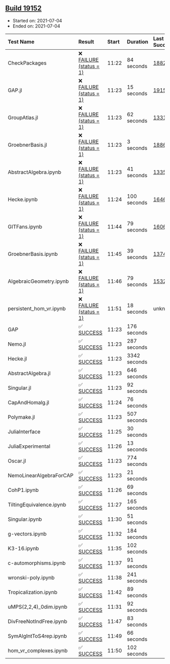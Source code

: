 ## [Build 19152](https://oscarci.mathematik.uni-kl.de/job/oscar/19152/)

* Started on: 2021-07-04
* Ended on: 2021-07-04

| Test Name    | Result | Start | Duration | Last Success | First Failure |
|:-------------|:-------|:------|:---------|:-------------|:--------------|
| CheckPackages | ❌ [FAILURE (status = 1)](https://oscarci.mathematik.uni-kl.de/job/oscar/19152/artifact/logs/build-19152/CheckPackages.log) | 11:22 | 84 seconds | [18822](https://oscarci.mathematik.uni-kl.de/job/oscar/18822/) | [18823](https://oscarci.mathematik.uni-kl.de/job/oscar/18823/) |
| GAP.jl | ❌ [FAILURE (status = 1)](https://oscarci.mathematik.uni-kl.de/job/oscar/19152/artifact/logs/build-19152/GAP.jl.log) | 11:23 | 15 seconds | [19151](https://oscarci.mathematik.uni-kl.de/job/oscar/19151/) | [19152](https://oscarci.mathematik.uni-kl.de/job/oscar/19152/) |
| GroupAtlas.jl | ❌ [FAILURE (status = 1)](https://oscarci.mathematik.uni-kl.de/job/oscar/19152/artifact/logs/build-19152/GroupAtlas.jl.log) | 11:23 | 62 seconds | [13311](https://oscarci.mathematik.uni-kl.de/job/oscar/13311/) | [13312](https://oscarci.mathematik.uni-kl.de/job/oscar/13312/) |
| GroebnerBasis.jl | ❌ [FAILURE (status = 1)](https://oscarci.mathematik.uni-kl.de/job/oscar/19152/artifact/logs/build-19152/GroebnerBasis.jl.log) | 11:23 | 3 seconds | [18864](https://oscarci.mathematik.uni-kl.de/job/oscar/18864/) | [18865](https://oscarci.mathematik.uni-kl.de/job/oscar/18865/) |
| AbstractAlgebra.ipynb | ❌ [FAILURE (status = 1)](https://oscarci.mathematik.uni-kl.de/job/oscar/19152/artifact/logs/build-19152/AbstractAlgebra.ipynb.log) | 11:23 | 41 seconds | [13355](https://oscarci.mathematik.uni-kl.de/job/oscar/13355/) | [13356](https://oscarci.mathematik.uni-kl.de/job/oscar/13356/) |
| Hecke.ipynb | ❌ [FAILURE (status = 1)](https://oscarci.mathematik.uni-kl.de/job/oscar/19152/artifact/logs/build-19152/Hecke.ipynb.log) | 11:24 | 100 seconds | [16463](https://oscarci.mathematik.uni-kl.de/job/oscar/16463/) | [16464](https://oscarci.mathematik.uni-kl.de/job/oscar/16464/) |
| GITFans.ipynb | ❌ [FAILURE (status = 1)](https://oscarci.mathematik.uni-kl.de/job/oscar/19152/artifact/logs/build-19152/GITFans.ipynb.log) | 11:44 | 79 seconds | [16068](https://oscarci.mathematik.uni-kl.de/job/oscar/16068/) | [16069](https://oscarci.mathematik.uni-kl.de/job/oscar/16069/) |
| GroebnerBasis.ipynb | ❌ [FAILURE (status = 1)](https://oscarci.mathematik.uni-kl.de/job/oscar/19152/artifact/logs/build-19152/GroebnerBasis.ipynb.log) | 11:45 | 39 seconds | [13748](https://oscarci.mathematik.uni-kl.de/job/oscar/13748/) | [13749](https://oscarci.mathematik.uni-kl.de/job/oscar/13749/) |
| AlgebraicGeometry.ipynb | ❌ [FAILURE (status = 1)](https://oscarci.mathematik.uni-kl.de/job/oscar/19152/artifact/logs/build-19152/AlgebraicGeometry.ipynb.log) | 11:46 | 79 seconds | [15322](https://oscarci.mathematik.uni-kl.de/job/oscar/15322/) | [15323](https://oscarci.mathematik.uni-kl.de/job/oscar/15323/) |
| persistent_hom_vr.ipynb | ❌ [FAILURE (status = 1)](https://oscarci.mathematik.uni-kl.de/job/oscar/19152/artifact/logs/build-19152/persistent_hom_vr.ipynb.log) | 11:51 | 18 seconds | unknown | unknown |
| GAP | ✅ [SUCCESS](https://oscarci.mathematik.uni-kl.de/job/oscar/19152/artifact/logs/build-19152/GAP.log) | 11:23 | 176 seconds |  |  |
| Nemo.jl | ✅ [SUCCESS](https://oscarci.mathematik.uni-kl.de/job/oscar/19152/artifact/logs/build-19152/Nemo.jl.log) | 11:23 | 287 seconds |  |  |
| Hecke.jl | ✅ [SUCCESS](https://oscarci.mathematik.uni-kl.de/job/oscar/19152/artifact/logs/build-19152/Hecke.jl.log) | 11:23 | 3342 seconds |  |  |
| AbstractAlgebra.jl | ✅ [SUCCESS](https://oscarci.mathematik.uni-kl.de/job/oscar/19152/artifact/logs/build-19152/AbstractAlgebra.jl.log) | 11:23 | 646 seconds |  |  |
| Singular.jl | ✅ [SUCCESS](https://oscarci.mathematik.uni-kl.de/job/oscar/19152/artifact/logs/build-19152/Singular.jl.log) | 11:23 | 92 seconds |  |  |
| CapAndHomalg.jl | ✅ [SUCCESS](https://oscarci.mathematik.uni-kl.de/job/oscar/19152/artifact/logs/build-19152/CapAndHomalg.jl.log) | 11:24 | 76 seconds |  |  |
| Polymake.jl | ✅ [SUCCESS](https://oscarci.mathematik.uni-kl.de/job/oscar/19152/artifact/logs/build-19152/Polymake.jl.log) | 11:23 | 507 seconds |  |  |
| JuliaInterface | ✅ [SUCCESS](https://oscarci.mathematik.uni-kl.de/job/oscar/19152/artifact/logs/build-19152/JuliaInterface.log) | 11:25 | 30 seconds |  |  |
| JuliaExperimental | ✅ [SUCCESS](https://oscarci.mathematik.uni-kl.de/job/oscar/19152/artifact/logs/build-19152/JuliaExperimental.log) | 11:26 | 13 seconds |  |  |
| Oscar.jl | ✅ [SUCCESS](https://oscarci.mathematik.uni-kl.de/job/oscar/19152/artifact/logs/build-19152/Oscar.jl.log) | 11:23 | 774 seconds |  |  |
| NemoLinearAlgebraForCAP | ✅ [SUCCESS](https://oscarci.mathematik.uni-kl.de/job/oscar/19152/artifact/logs/build-19152/NemoLinearAlgebraForCAP.log) | 11:23 | 21 seconds |  |  |
| CohP1.ipynb | ✅ [SUCCESS](https://oscarci.mathematik.uni-kl.de/job/oscar/19152/artifact/logs/build-19152/CohP1.ipynb.log) | 11:26 | 69 seconds |  |  |
| TiltingEquivalence.ipynb | ✅ [SUCCESS](https://oscarci.mathematik.uni-kl.de/job/oscar/19152/artifact/logs/build-19152/TiltingEquivalence.ipynb.log) | 11:27 | 165 seconds |  |  |
| Singular.ipynb | ✅ [SUCCESS](https://oscarci.mathematik.uni-kl.de/job/oscar/19152/artifact/logs/build-19152/Singular.ipynb.log) | 11:30 | 51 seconds |  |  |
| g-vectors.ipynb | ✅ [SUCCESS](https://oscarci.mathematik.uni-kl.de/job/oscar/19152/artifact/logs/build-19152/g-vectors.ipynb.log) | 11:32 | 184 seconds |  |  |
| K3-16.ipynb | ✅ [SUCCESS](https://oscarci.mathematik.uni-kl.de/job/oscar/19152/artifact/logs/build-19152/K3-16.ipynb.log) | 11:35 | 102 seconds |  |  |
| c-automorphisms.ipynb | ✅ [SUCCESS](https://oscarci.mathematik.uni-kl.de/job/oscar/19152/artifact/logs/build-19152/c-automorphisms.ipynb.log) | 11:37 | 91 seconds |  |  |
| wronski-poly.ipynb | ✅ [SUCCESS](https://oscarci.mathematik.uni-kl.de/job/oscar/19152/artifact/logs/build-19152/wronski-poly.ipynb.log) | 11:38 | 241 seconds |  |  |
| Tropicalization.ipynb | ✅ [SUCCESS](https://oscarci.mathematik.uni-kl.de/job/oscar/19152/artifact/logs/build-19152/Tropicalization.ipynb.log) | 11:42 | 89 seconds |  |  |
| uMPS(2,2,4)_0dim.ipynb | ✅ [SUCCESS](https://oscarci.mathematik.uni-kl.de/job/oscar/19152/artifact/logs/build-19152/uMPS-2-2-4-_0dim.ipynb.log) | 11:31 | 92 seconds |  |  |
| DivFreeNotIndFree.ipynb | ✅ [SUCCESS](https://oscarci.mathematik.uni-kl.de/job/oscar/19152/artifact/logs/build-19152/DivFreeNotIndFree.ipynb.log) | 11:47 | 83 seconds |  |  |
| SymAlgIntToS4rep.ipynb | ✅ [SUCCESS](https://oscarci.mathematik.uni-kl.de/job/oscar/19152/artifact/logs/build-19152/SymAlgIntToS4rep.ipynb.log) | 11:49 | 66 seconds |  |  |
| hom_vr_complexes.ipynb | ✅ [SUCCESS](https://oscarci.mathematik.uni-kl.de/job/oscar/19152/artifact/logs/build-19152/hom_vr_complexes.ipynb.log) | 11:50 | 102 seconds |  |  |
